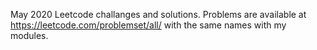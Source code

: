 May 2020 Leetcode challanges and solutions. Problems are available at https://leetcode.com/problemset/all/ with the same names with my modules.